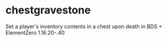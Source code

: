 # chestgravestone
Set a player's inventory contents in a chest upon death in BDS + ElementZero 1.16.20-.40
